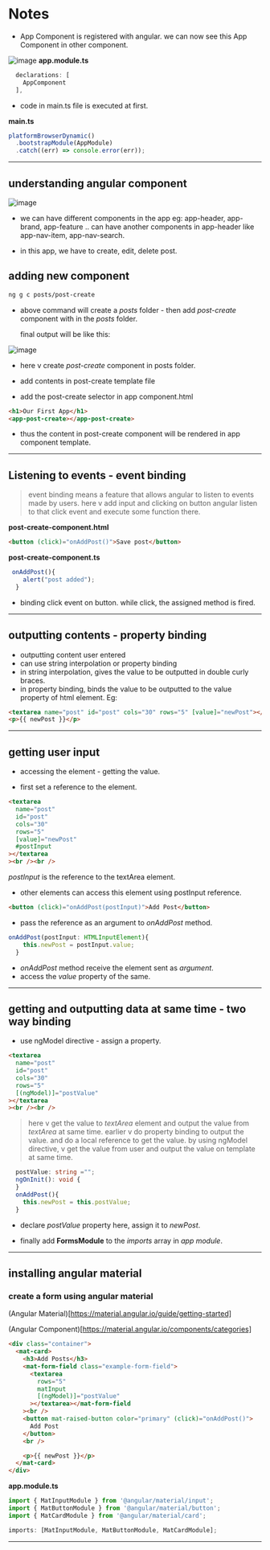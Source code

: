 # Notes

- App Component is registered with angular.
  we can now see this App Component in other component.

![image](./screenshots/screen-1.jpg 'image')
**app.module.ts**

```typescript
  declarations: [
    AppComponent
  ],
```

- code in main.ts file is executed at first.

**main.ts**

```typescript
platformBrowserDynamic()
  .bootstrapModule(AppModule)
  .catch((err) => console.error(err));
```

---

## understanding angular component

![image](./screenshots/screen-2.jpg 'image')

- we can have different components in the app
  eg: app-header, app-brand, app-feature ..
  can have another components in app-header like app-nav-item, app-nav-search.

- in this app, we have to create, edit, delete post.

## adding new component

```bash
ng g c posts/post-create
```

- above command will create a _posts_ folder - then add _post-create_ component with in the _posts_ folder.

  final output will be like this:

![image](./screenshots/screen-3.jpg 'image')

- here v create _post-create_ component in posts folder.

- add contents in post-create template file

- add the post-create selector in app component.html

```html
<h1>Our First App</h1>
<app-post-create></app-post-create>
```

- thus the content in post-create component will be rendered in app component template.

---

## Listening to events - event binding

> event binding means a feature that allows angular to listen to events made by users.
> here v add input and clicking on button angular listen to that click event and execute some function there.

**post-create-component.html**

```html
<button (click)="onAddPost()">Save post</button>
```

**post-create-component.ts**

```typescript
 onAddPost(){
    alert("post added");
  }
```

- binding click event on button. while click, the assigned method is fired.

---

## outputting contents - property binding

- outputting content user entered
- can use string interpolation or property binding
- in string interpolation, gives the value to be outputted in double curly braces.
- in property binding, binds the value to be outputted to the value property of html element.
  Eg:

```html
<textarea name="post" id="post" cols="30" rows="5" [value]="newPost"></textarea>
<p>{{ newPost }}</p>
```

---

## getting user input

- accessing the element - getting the value.

- first set a reference to the element.

```html
<textarea
  name="post"
  id="post"
  cols="30"
  rows="5"
  [value]="newPost"
  #postInput
></textarea
><br /><br />
```

_postInput_ is the reference to the textArea element.

- other elements can access this element using postInput reference.

```html
<button (click)="onAddPost(postInput)">Add Post</button>
```

- pass the reference as an argument to _onAddPost_ method.

```typescript
onAddPost(postInput: HTMLInputElement){
    this.newPost = postInput.value;
  }
```

- _onAddPost_ method receive the element sent as _argument_.
- access the _value_ property of the same.

---

## getting and outputting data at same time - two way binding

- use ngModel directive - assign a property.

```html
<textarea
  name="post"
  id="post"
  cols="30"
  rows="5"
  [(ngModel)]="postValue"
></textarea
><br /><br />
```

> here v get the value to _textArea_ element and output the value from _textArea_ at same time. earlier v do property binding to output the value. and do a local reference to get the value. by using ngModel directive, v get the value from user and output the value on template at same time.

```typescript
  postValue: string ="";
  ngOnInit(): void {
  }
  onAddPost(){
    this.newPost = this.postValue;
  }
```

- declare _postValue_ property here, assign it to _newPost_.

- finally add **FormsModule** to the _imports_ array in _app module_.

---

## installing angular material

### create a form using angular material

(Angular Material)[https://material.angular.io/guide/getting-started]

(Angular Component)[https://material.angular.io/components/categories]

```html
<div class="container">
  <mat-card>
    <h3>Add Posts</h3>
    <mat-form-field class="example-form-field">
      <textarea
        rows="5"
        matInput
        [(ngModel)]="postValue"
      ></textarea></mat-form-field
    ><br />
    <button mat-raised-button color="primary" (click)="onAddPost()">
      Add Post
    </button>
    <br />

    <p>{{ newPost }}</p>
  </mat-card>
</div>
```

**app.module.ts**

```typescript
import { MatInputModule } from '@angular/material/input';
import { MatButtonModule } from '@angular/material/button';
import { MatCardModule } from '@angular/material/card';

imports: [MatInputModule, MatButtonModule, MatCardModule];
```

---
